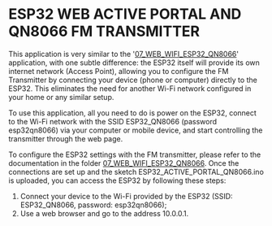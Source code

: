 # ESP32 WEB ACTIVE PORTAL AND QN8066 FM TRANSMITTER

This application is very similar to the '[07_WEB_WIFI_ESP32_QN8066](https://github.com/pu2clr/QN8066/tree/main/examples/07_WEB_WIFI_ESP32_QN8066)' application, with one subtle difference: the ESP32 itself will provide its own internet network (Access Point), allowing you to configure the FM Transmitter by connecting your device (phone or computer) directly to the ESP32. This eliminates the need for another Wi-Fi network configured in your home or any similar setup.

To use this application, all you need to do is power on the ESP32, connect to the Wi-Fi network with the SSID ESP32_QN8066 (password esp32qn8066) via your computer or mobile device, and start controlling the transmitter through the web page.


To configure the ESP32 settings with the FM transmitter, please refer to the documentation in the folder [07_WEB_WIFI_ESP32_QN8066](https://github.com/pu2clr/QN8066/tree/main/examples/07_WEB_WIFI_ESP32_QN8066). Once the connections are set up and the sketch  ESP32_ACTIVE_PORTAL_QN8066.ino is uploaded, you can access the ESP32 by following these steps: 

1.  Connect your device to the Wi-Fi provided by the ESP32 (SSID: ESP32_QN8066, password: esp32qn8066); 
2.  Use a web browser and go to the address 10.0.0.1.






